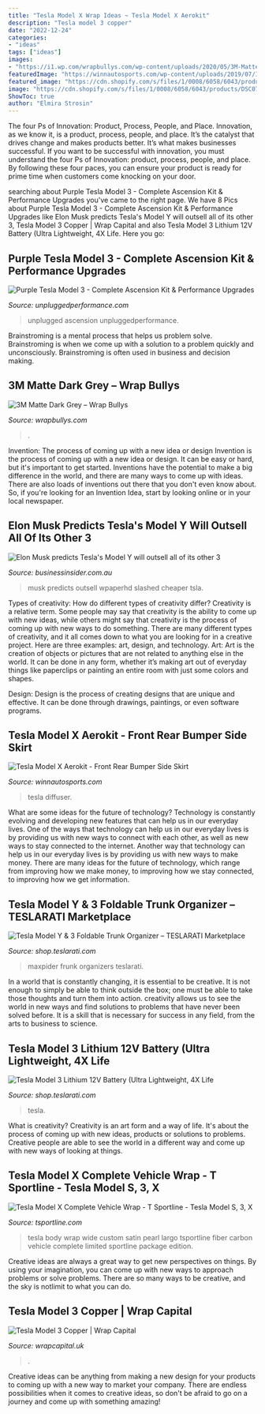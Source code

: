 ```yaml
---
title: "Tesla Model X Wrap Ideas ~ Tesla Model X Aerokit"
description: "Tesla model 3 copper"
date: "2022-12-24"
categories:
- "ideas"
tags: ["ideas"]
images:
- "https://i1.wp.com/wrapbullys.com/wp-content/uploads/2020/05/3M-Matte-Dark-Gray-Tesla-Model-3-3.jpg?w=1100&amp;ssl=1"
featuredImage: "https://winnautosports.com/wp-content/uploads/2019/07/IMG_2904.jpg"
featured_image: "https://cdn.shopify.com/s/files/1/0008/6058/6043/products/tesla-collapsible-trunk-organizer-grocery-bag_grande.jpg?v=1601758986"
image: "https://cdn.shopify.com/s/files/1/0008/6058/6043/products/DSC07696_800x.jpg?v=1612377258"
ShowToc: true
author: "Elmira Strosin"
---
```



The four Ps of Innovation: Product, Process, People, and Place.
Innovation, as we know it, is a product, process, people, and place. It’s the catalyst that drives change and makes products better. It’s what makes businesses successful.
If you want to be successful with innovation, you must understand the four Ps of Innovation: product, process, people, and place. By following these four paces, you can ensure your product is ready for prime time when customers come knocking on your door.

	

		
searching about Purple Tesla Model 3 - Complete Ascension Kit &amp; Performance Upgrades you've came to the right page. We have 8 Pics about Purple Tesla Model 3 - Complete Ascension Kit &amp; Performance Upgrades like Elon Musk predicts Tesla&#039;s Model Y will outsell all of its other 3, Tesla Model 3 Copper | Wrap Capital and also Tesla Model 3 Lithium 12V Battery (Ultra Lightweight, 4X Life. Here you go:
		
    
## Purple Tesla Model 3 - Complete Ascension Kit &amp; Performance Upgrades

<img loading=lazy src="https://unpluggedperformance.com/wp-content/uploads/2020/06/Unplugged-Performance-Complete-Vehicles-Tesla-Model-3-Purple_026.jpg" onerror="this.onerror=null;this.src='https://tse2.mm.bing.net/th?id=OIP.bNhZ0uhVpJkv3E8fLsreVwHaLH&amp;pid=15.1';" alt="Purple Tesla Model 3 - Complete Ascension Kit &amp; Performance Upgrades">

_Source: unpluggedperformance.com_

>unplugged ascension unpluggedperformance. 

	

Brainstroming is a mental process that helps us problem solve. Brainstroming is when we come up with a solution to a problem quickly and unconsciously. Brainstroming is often used in business and decision making.

    
## 3M Matte Dark Grey – Wrap Bullys

<img loading=lazy src="https://i1.wp.com/wrapbullys.com/wp-content/uploads/2020/05/3M-Matte-Dark-Gray-Tesla-Model-3-3.jpg?w=1100&amp;ssl=1" onerror="this.onerror=null;this.src='https://tse1.mm.bing.net/th?id=OIP.R7Pkqi9i0AKyvLWegbOYIgHaE7&amp;pid=15.1';" alt="3M Matte Dark Grey – Wrap Bullys">

_Source: wrapbullys.com_

>. 

	

Invention: The process of coming up with a new idea or design
Invention is the process of coming up with a new idea or design. It can be easy or hard, but it's important to get started. Inventions have the potential to make a big difference in the world, and there are many ways to come up with ideas. There are also loads of inventions out there that you don't even know about. So, if you're looking for an Invention Idea, start by looking online or in your local newspaper.

    
## Elon Musk Predicts Tesla&#039;s Model Y Will Outsell All Of Its Other 3

<img loading=lazy src="https://static.businessinsider.com/image/5c8b29e969e11c4fe25c8de3-.jpg" onerror="this.onerror=null;this.src='https://tse1.mm.bing.net/th?id=OIP.i2el4tqZ40vWo_zjYck4ugHaEv&amp;pid=15.1';" alt="Elon Musk predicts Tesla&#039;s Model Y will outsell all of its other 3">

_Source: businessinsider.com.au_

>musk predicts outsell wpaperhd slashed cheaper tsla. 

	

Types of creativity: How do different types of creativity differ?
Creativity is a relative term. Some people may say that creativity is the ability to come up with new ideas, while others might say that creativity is the process of coming up with new ways to do something. There are many different types of creativity, and it all comes down to what you are looking for in a creative project. Here are three examples: art, design, and technology.
Art: Art is the creation of objects or pictures that are not related to anything else in the world. It can be done in any form, whether it’s making art out of everyday things like paperclips or painting an entire room with just some colors and shapes.

Design: Design is the process of creating designs that are unique and effective. It can be done through drawings, paintings, or even software programs.

    
## Tesla Model X Aerokit - Front Rear Bumper Side Skirt

<img loading=lazy src="https://winnautosports.com/wp-content/uploads/2019/07/IMG_2904.jpg" onerror="this.onerror=null;this.src='https://tse1.mm.bing.net/th?id=OIP.JU72wcMEznP7NECdJCO6nQHaFj&amp;pid=15.1';" alt="Tesla Model X Aerokit - Front Rear Bumper Side Skirt">

_Source: winnautosports.com_

>tesla diffuser. 

	

What are some ideas for the future of technology?
Technology is constantly evolving and developing new features that can help us in our everyday lives. One of the ways that technology can help us in our everyday lives is by providing us with new ways to connect with each other, as well as new ways to stay connected to the internet. Another way that technology can help us in our everyday lives is by providing us with new ways to make money. There are many ideas for the future of technology, which range from improving how we make money, to improving how we stay connected, to improving how we get information.

    
## Tesla Model Y &amp; 3 Foldable Trunk Organizer – TESLARATI Marketplace

<img loading=lazy src="https://cdn.shopify.com/s/files/1/0008/6058/6043/products/tesla-collapsible-trunk-organizer-grocery-bag_grande.jpg?v=1601758986" onerror="this.onerror=null;this.src='https://tse3.mm.bing.net/th?id=OIP.UXb-Kb73B4gjbUaZI8oJnAHaFj&amp;pid=15.1';" alt="Tesla Model Y &amp; 3 Foldable Trunk Organizer – TESLARATI Marketplace">

_Source: shop.teslarati.com_

>maxpider frunk organizers teslarati. 

	

In a world that is constantly changing, it is essential to be creative. It is not enough to simply be able to think outside the box; one must be able to take those thoughts and turn them into action. creativity allows us to see the world in new ways and find solutions to problems that have never been solved before. It is a skill that is necessary for success in any field, from the arts to business to science.

    
## Tesla Model 3 Lithium 12V Battery (Ultra Lightweight, 4X Life

<img loading=lazy src="https://cdn.shopify.com/s/files/1/0008/6058/6043/products/DSC07696_800x.jpg?v=1612377258" onerror="this.onerror=null;this.src='https://tse2.mm.bing.net/th?id=OIP.9MNvZBAnhmYud7kGmNQtlwHaEK&amp;pid=15.1';" alt="Tesla Model 3 Lithium 12V Battery (Ultra Lightweight, 4X Life">

_Source: shop.teslarati.com_

>tesla. 

	

What is creativity?
Creativity is an art form and a way of life. It's about the process of coming up with new ideas, products or solutions to problems. Creative people are able to see the world in a different way and come up with new ways of looking at things.

    
## Tesla Model X Complete Vehicle Wrap - T Sportline - Tesla Model S, 3, X

<img loading=lazy src="https://cdn.shopify.com/s/files/1/1724/5219/files/satin-pearl-white-tesla-model-x-carbon-fiber-wide-body-package-t-largo-matte-black-22-inch-wheels-limited-edition-wm-2_fd4f4a10-d224-4bf9-a909-42432559407e_1024x1024.jpg?v=1562026250" onerror="this.onerror=null;this.src='https://tse4.mm.bing.net/th?id=OIP.PlnAjbETFNIHAWF8asHoLwHaE7&amp;pid=15.1';" alt="Tesla Model X Complete Vehicle Wrap - T Sportline - Tesla Model S, 3, X">

_Source: tsportline.com_

>tesla body wrap wide custom satin pearl largo tsportline fiber carbon vehicle complete limited sportline package edition. 

	

Creative ideas are always a great way to get new perspectives on things. By using your imagination, you can come up with new ways to approach problems or solve problems. There are so many ways to be creative, and the sky is notlimit to what you can do.

    
## Tesla Model 3 Copper | Wrap Capital

<img loading=lazy src="https://wrapcapital.uk/wp-content/uploads/2020/05/6-4-3.jpg" onerror="this.onerror=null;this.src='https://tse3.mm.bing.net/th?id=OIP.4Re8Urm2c4eUfqcVrUXtuQHaJ4&amp;pid=15.1';" alt="Tesla Model 3 Copper | Wrap Capital">

_Source: wrapcapital.uk_

>. 

	

Creative ideas can be anything from making a new design for your products to coming up with a new way to market your company. There are endless possibilities when it comes to creative ideas, so don't be afraid to go on a journey and come up with something amazing!

